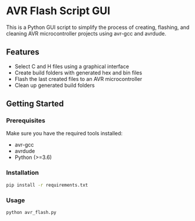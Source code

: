 # AVR Flash Script GUI

This is a Python GUI script to simplify the process of creating, flashing, and cleaning AVR microcontroller projects using avr-gcc and avrdude.

## Features

- Select C and H files using a graphical interface
- Create build folders with generated hex and bin files
- Flash the last created files to an AVR microcontroller
- Clean up generated build folders

## Getting Started

### Prerequisites

Make sure you have the required tools installed:

- avr-gcc
- avrdude
- Python (>=3.6)

### Installation

```bash
pip install -r requirements.txt
```

### Usage

```bash
python avr_flash.py
```
